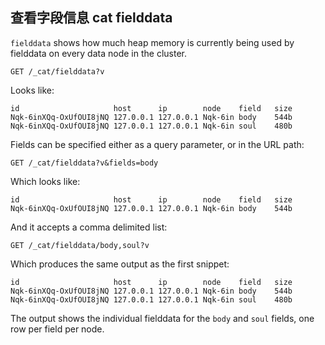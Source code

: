 ## 查看字段信息 cat fielddata

`fielddata` shows how much heap memory is currently being used by fielddata on every data node in the cluster.
    
    
    GET /_cat/fielddata?v

Looks like:
    
    
    id                     host      ip        node    field   size
    Nqk-6inXQq-OxUfOUI8jNQ 127.0.0.1 127.0.0.1 Nqk-6in body    544b
    Nqk-6inXQq-OxUfOUI8jNQ 127.0.0.1 127.0.0.1 Nqk-6in soul    480b

Fields can be specified either as a query parameter, or in the URL path:
    
    
    GET /_cat/fielddata?v&fields=body

Which looks like:
    
    
    id                     host      ip        node    field   size
    Nqk-6inXQq-OxUfOUI8jNQ 127.0.0.1 127.0.0.1 Nqk-6in body    544b

And it accepts a comma delimited list:
    
    
    GET /_cat/fielddata/body,soul?v

Which produces the same output as the first snippet:
    
    
    id                     host      ip        node    field   size
    Nqk-6inXQq-OxUfOUI8jNQ 127.0.0.1 127.0.0.1 Nqk-6in body    544b
    Nqk-6inXQq-OxUfOUI8jNQ 127.0.0.1 127.0.0.1 Nqk-6in soul    480b

The output shows the individual fielddata for the `body` and `soul` fields, one row per field per node.
